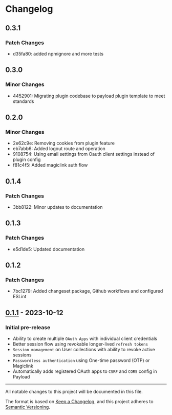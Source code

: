 # Changelog

## 0.3.1

### Patch Changes

- d35fa80: added npmignore and more tests

## 0.3.0

### Minor Changes

- 4452901: Migrating plugin codebase to payload plugin template to meet standards

## 0.2.0

### Minor Changes

- 2e62c9e: Removing cookies from plugin feature
- eb7abb6: Added logout route and operation
- 9108754: Using email settings from Oauth client settings instead of plugin config
- f81c4f5: Added magiclink auth flow

## 0.1.4

### Patch Changes

- 3bb8122: Minor updates to documentation

## 0.1.3

### Patch Changes

- e5d1de5: Updated documentation

## 0.1.2

### Patch Changes

- 7bc1279: Added changeset package, Github workflows and configured ESLint

## [0.1.1] - 2023-10-12

### Initial pre-release

- Ability to create multiple `OAuth Apps` with individual client credentials
- Better session flow using revokable longer-lived `refresh tokens`
- `Session management` on User collections with ability to revoke active sessions
- `Passwordless authentication` using One-time password (OTP) or Magiclink
- Automatically adds registered OAuth apps to `CSRF` and `CORS` config in Payload

[0.1.1]: https://github.com/imcorfitz/payload-plugin-oauth-apps

---

All notable changes to this project will be documented in this file.

The format is based on [Keep a Changelog](https://keepachangelog.com/en/1.0.0/),
and this project adheres to [Semantic Versioning](https://semver.org/spec/v2.0.0.html).
